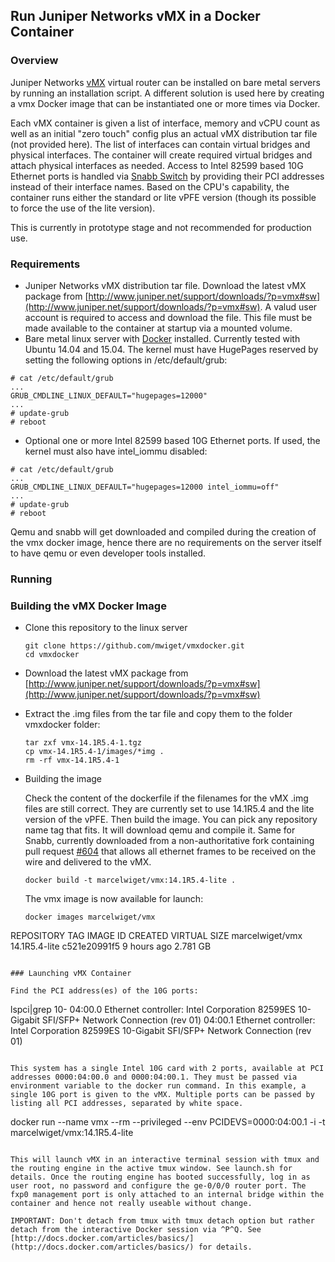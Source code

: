 ## Run Juniper Networks vMX in a Docker Container

### Overview

Juniper Networks [vMX](http://www.juniper.net/us/en/products-services/routing/mx-series/vmx/) virtual router can be installed on bare metal servers by running an installation script. A different solution is used here by creating a vmx Docker image that can be instantiated one or more times via Docker.

Each vMX container is given a list of interface, memory and vCPU count as well as an initial "zero touch" config plus an actual vMX distribution tar file (not provided here). 
The list of interfaces can contain virtual bridges and physical interfaces. The container will create required virtual bridges and attach physical interfaces as needed. Access to Intel 82599 based 10G Ethernet ports is handled via [Snabb Switch](https://github.com/SnabbCo/snabbswitch) by providing their PCI addresses instead of their interface names.
Based on the CPU's capability, the container runs either the standard or lite vPFE version (though its possible to force the use of the lite version).

This is currently in prototype stage and not recommended for production use. 

### Requirements

- Juniper Networks vMX distribution tar file. Download the latest vMX package from [http://www.juniper.net/support/downloads/?p=vmx#sw](http://www.juniper.net/support/downloads/?p=vmx#sw). A valud user account is required to access and download the file. This file must be made available to the container at startup via a mounted volume.
- Bare metal linux server with [Docker](https://www.docker.com) installed. Currently tested with Ubuntu 14.04 and 15.04. The kernel must have HugePages reserved by setting the following options in /etc/default/grub:

```
# cat /etc/default/grub
...
GRUB_CMDLINE_LINUX_DEFAULT="hugepages=12000"
...
# update-grub
# reboot
```

- Optional one or more Intel 82599 based 10G Ethernet ports. If used, the kernel must also have intel_iommu disabled:

```
# cat /etc/default/grub
...
GRUB_CMDLINE_LINUX_DEFAULT="hugepages=12000 intel_iommu=off"
...
# update-grub
# reboot
```

Qemu and snabb will get downloaded and compiled during the creation of the vmx docker image, hence there are no requirements on the server itself to have qemu or even developer tools installed.

### Running 
### Building the vMX Docker Image

- Clone this repository to the linux server

	```
	git clone https://github.com/mwiget/vmxdocker.git
	cd vmxdocker
	```
	
- Download the latest vMX package from [http://www.juniper.net/support/downloads/?p=vmx#sw](http://www.juniper.net/support/downloads/?p=vmx#sw)
- Extract the .img files from the tar file and copy them to the folder vmxdocker folder:

	```
	tar zxf vmx-14.1R5.4-1.tgz
	cp vmx-14.1R5.4-1/images/*img .
	rm -rf vmx-14.1R5.4-1
	```
	
- Building the image

	Check the content of the dockerfile if the filenames for the vMX .img files are still correct. They are currently set to use 14.1R5.4 and the lite version of the vPFE. Then build the image. You can pick any repository name tag that fits. It will download qemu and compile it. Same for Snabb, currently downloaded from a non-authoritative fork containing pull request [#604](https://github.com/SnabbCo/snabbswitch/pull/604) that allows all ethernet frames to be received on the wire and delivered to the vMX. 
	
	```
	docker build -t marcelwiget/vmx:14.1R5.4-lite .
	```
	
	The vmx image is now available for launch:
	
	```
	docker images marcelwiget/vmx
REPOSITORY          TAG                 IMAGE ID            CREATED             VIRTUAL SIZE
marcelwiget/vmx     14.1R5.4-lite       c521e20991f5        9 hours ago         2.781 GB
```

### Launching vMX Container

Find the PCI address(es) of the 10G ports:

```
lspci|grep 10-
04:00.0 Ethernet controller: Intel Corporation 82599ES 10-Gigabit SFI/SFP+ Network Connection (rev 01)
04:00.1 Ethernet controller: Intel Corporation 82599ES 10-Gigabit SFI/SFP+ Network Connection (rev 01)
```

This system has a single Intel 10G card with 2 ports, available at PCI addresses 0000:04:00.0 and 0000:04:00.1. They must be passed via environment variable to the docker run command. In this example, a single 10G port is given to the vMX. Multiple ports can be passed by listing all PCI addresses, separated by white space.

```
docker run --name vmx --rm --privileged --env PCIDEVS=0000:04:00.1 -i -t marcelwiget/vmx:14.1R5.4-lite
```

This will launch vMX in an interactive terminal session with tmux and the routing engine in the active tmux window. See launch.sh for details. Once the routing engine has booted successfully, log in as user root, no password and configure the ge-0/0/0 router port. The fxp0 management port is only attached to an internal bridge within the container and hence not really useable without change.

IMPORTANT: Don't detach from tmux with tmux detach option but rather detach from the interactive Docker session via ^P^Q. See [http://docs.docker.com/articles/basics/](http://docs.docker.com/articles/basics/) for details. 

		






